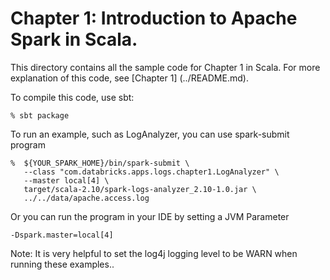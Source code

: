 # Chapter 1: Introduction to Apache Spark in Scala.

This directory contains all the sample code for Chapter 1 in Scala.  For
more explanation of this code, see [Chapter 1] (../README.md).

To compile this code, use sbt:
```
% sbt package
```

To run an example, such as LogAnalyzer, you can use spark-submit program
```
%  ${YOUR_SPARK_HOME}/bin/spark-submit \
   --class "com.databricks.apps.logs.chapter1.LogAnalyzer" \
   --master local[4] \
   target/scala-2.10/spark-logs-analyzer_2.10-1.0.jar \
   ../../data/apache.access.log
```

Or you can run the program in your IDE by setting a JVM Parameter
```
-Dspark.master=local[4]
```

Note: It is very helpful to set the log4j logging level to be WARN when
running these examples..
